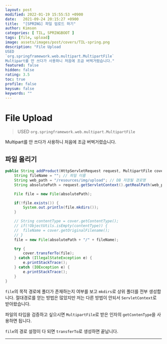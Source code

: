 ```yaml
---
layout: post
modified: 2022-01-19 15:55:53 +0900
date:   2021-09-24 20:15:27 +0900
title:  "[SPRING] 파일 업로드 하기"
author: Kimson
categories: [ TIL, SPRINGBOOT ]
tags: [file, upload]
image: assets/images/post/covers/TIL-spring.png
description: "File Upload
USED
`org.springframework.web.multipart.MultipartFile`
Multipart를 안 쓰다가 사용하니 처음에 조금 버벅거렸습니다."
featured: false
hidden: false
rating: 3.5
toc: true
profile: false
keysum: false
keywords: ""
---
```


# File Upload

> USED
`org.springframework.web.multipart.MultipartFile`

Multipart를 안 쓰다가 사용하니 처음에 조금 버벅거렸습니다.

## 파일 올리기

```java
public String addProduct(HttpServletRequest request, MultipartFile cover) {
	String fileName = ""; // 파일 이름
	String web_path = "/resources/img/upload"; // DB 저장될 경로명
	String absolutePath = request.getServletContext().getRealPath(web_path); // 절대경로

	File file = new File(absolutePath);

	if(!file.exists()) {
		System.out.println(file.mkdirs());
	}

	// String contentType = cover.getContentType();
	// if(!ObjectUtils.isEmpty(contentType)) {
	// 	fileName = cover.getOriginalFilename();
	// }
	file = new File(absolutePath + "/" + fileName);

	try {
		cover.transferTo(file);
	} catch (IllegalStateException e) {
		e.printStackTrace();
	} catch (IOException e) {
		e.printStackTrace();
	}
}
```

`file`의 목적 경로에 폴더가 존재하는지 여부를 보고 `mkdirs`로 상위 폴더를 전부 생성합니다. 절대경로를 얻는 방법은 많았지만 저는 다른 방법이 안되서 `ServletContext`로 받아왔습니다.

파일의 타입을 검증하고 싶으시면 `MultipartFile`로 받은 인자의 `getContenType`을 사용하면 됩니다.

`file`의 경로 설정이 다 되면 `transferTo`로 생성하면 끝납니다.

-----